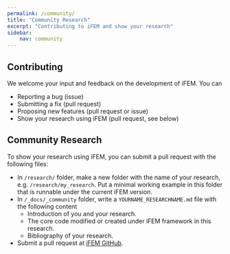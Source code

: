 ```yaml
---
permalink: /community/
title: "Community Research"
excerpt: "Contributing to iFEM and show your research"
sidebar:
    nav: community
---
```


## Contributing

We welcome your input and feedback on the development of iFEM. You can

- Reporting a bug (issue)
- Submitting a fix (pull request)
- Proposing new features (pull request or issue)
- Show your research using iFEM (pull request, see below)

## Community Research

To show your research using iFEM, you can submit a pull request with the following files:
- In `/research/` folder, make a new folder with the name of your research, e.g. `/research/my_research`. Put a minimal working example in this folder that is runnable under the current iFEM version.
- In `/_docs/_community` folder, write a `YOURNAME_RESEARCHNAME.md` file with the following content
    * Introduction of you and your research.
    * The core code modified or created under iFEM framework in this research.
    * Bibliography of your research.
- Submit a pull request at [iFEM GitHub](https://github.com/lyc102/ifem).